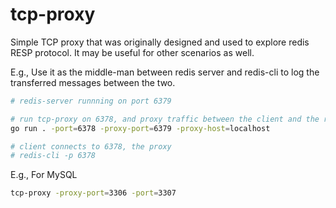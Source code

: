 # tcp-proxy

Simple TCP proxy that was originally designed and used to explore redis RESP protocol. It may be useful for other scenarios as well.

E.g., Use it as the middle-man between redis server and redis-cli to log the transferred messages between the two.

```sh
# redis-server runnning on port 6379

# run tcp-proxy on 6378, and proxy traffic between the client and the redis-server
go run . -port=6378 -proxy-port=6379 -proxy-host=localhost

# client connects to 6378, the proxy
# redis-cli -p 6378
```

E.g., For MySQL

```sh
tcp-proxy -proxy-port=3306 -port=3307
```
